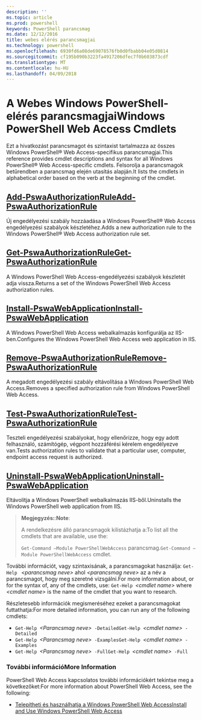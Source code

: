 ```yaml
---
description: ''
ms.topic: article
ms.prod: powershell
keywords: PowerShell parancsmag
ms.date: 12/12/2016
title: webes elérés parancsmagjai
ms.technology: powershell
ms.openlocfilehash: 6930fd6a08de69078576fb0d0fbabb04e05d0814
ms.sourcegitcommit: cf195b090b3223fa4917206dfec7f0b603873cdf
ms.translationtype: MT
ms.contentlocale: hu-HU
ms.lasthandoff: 04/09/2018
---
```

# <a name="windows-powershell-web-access-cmdlets"></a><span data-ttu-id="6b1c8-103">A Webes Windows PowerShell-elérés parancsmagjai</span><span class="sxs-lookup"><span data-stu-id="6b1c8-103">Windows PowerShell Web Access Cmdlets</span></span>

<span data-ttu-id="6b1c8-104">Ezt a hivatkozást parancsmagot és szintaxist tartalmazza az összes Windows PowerShell® Web Access-specifikus parancsmagjai.</span><span class="sxs-lookup"><span data-stu-id="6b1c8-104">This reference provides cmdlet descriptions and syntax for all Windows PowerShell® Web Access-specific cmdlets.</span></span> <span data-ttu-id="6b1c8-105">Felsorolja a parancsmagok betűrendben a parancsmag elején utasítás alapján.</span><span class="sxs-lookup"><span data-stu-id="6b1c8-105">It lists the cmdlets in alphabetical order based on the verb at the beginning of the cmdlet.</span></span>

## <a name="add-pswaauthorizationruleadd-pswaauthorizationrulemd"></a>[<span data-ttu-id="6b1c8-106">Add-PswaAuthorizationRule</span><span class="sxs-lookup"><span data-stu-id="6b1c8-106">Add-PswaAuthorizationRule</span></span>](add-pswaauthorizationrule.md)

<span data-ttu-id="6b1c8-107">Új engedélyezési szabály hozzáadása a Windows PowerShell® Web Access engedélyezési szabályok készletéhez.</span><span class="sxs-lookup"><span data-stu-id="6b1c8-107">Adds a new authorization rule to the Windows PowerShell® Web Access authorization rule set.</span></span>

## <a name="get-pswaauthorizationruleget-pswaauthorizationrulemd"></a>[<span data-ttu-id="6b1c8-108">Get-PswaAuthorizationRule</span><span class="sxs-lookup"><span data-stu-id="6b1c8-108">Get-PswaAuthorizationRule</span></span>](get-pswaauthorizationrule.md)

<span data-ttu-id="6b1c8-109">A Windows PowerShell Web Access-engedélyezési szabályok készletét adja vissza.</span><span class="sxs-lookup"><span data-stu-id="6b1c8-109">Returns a set of the Windows PowerShell Web Access authorization rules.</span></span>

## <a name="install-pswawebapplicationinstall-pswawebapplicationmd"></a>[<span data-ttu-id="6b1c8-110">Install-PswaWebApplication</span><span class="sxs-lookup"><span data-stu-id="6b1c8-110">Install-PswaWebApplication</span></span>](install-pswawebapplication.md)

<span data-ttu-id="6b1c8-111">A Windows PowerShell Web Access webalkalmazás konfigurálja az IIS-ben.</span><span class="sxs-lookup"><span data-stu-id="6b1c8-111">Configures the Windows PowerShell Web Access web application in IIS.</span></span>

## <a name="remove-pswaauthorizationruleremove-pswaauthorizationrulemd"></a>[<span data-ttu-id="6b1c8-112">Remove-PswaAuthorizationRule</span><span class="sxs-lookup"><span data-stu-id="6b1c8-112">Remove-PswaAuthorizationRule</span></span>](remove-pswaauthorizationrule.md)

<span data-ttu-id="6b1c8-113">A megadott engedélyezési szabály eltávolítása a Windows PowerShell Web Access.</span><span class="sxs-lookup"><span data-stu-id="6b1c8-113">Removes a specified authorization rule from Windows PowerShell Web Access.</span></span>

## <a name="test-pswaauthorizationruletest-pswaauthorizationrulemd"></a>[<span data-ttu-id="6b1c8-114">Test-PswaAuthorizationRule</span><span class="sxs-lookup"><span data-stu-id="6b1c8-114">Test-PswaAuthorizationRule</span></span>](test-pswaauthorizationrule.md)

<span data-ttu-id="6b1c8-115">Teszteli engedélyezési szabályokat, hogy ellenőrizze, hogy egy adott felhasználó, számítógép, végpont hozzáférési kérelem engedélyezve van.</span><span class="sxs-lookup"><span data-stu-id="6b1c8-115">Tests authorization rules to validate that a particular user, computer, endpoint access request is authorized.</span></span>

## <a name="uninstall-pswawebapplicationuninstall-pswawebapplicationmd"></a>[<span data-ttu-id="6b1c8-116">Uninstall-PswaWebApplication</span><span class="sxs-lookup"><span data-stu-id="6b1c8-116">Uninstall-PswaWebApplication</span></span>](uninstall-pswawebapplication.md)

<span data-ttu-id="6b1c8-117">Eltávolítja a Windows PowerShell webalkalmazás IIS-ből.</span><span class="sxs-lookup"><span data-stu-id="6b1c8-117">Uninstalls the Windows PowerShell web application from IIS.</span></span>

><span data-ttu-id="6b1c8-118">**Megjegyzés:**:</span><span class="sxs-lookup"><span data-stu-id="6b1c8-118">**Note**:</span></span>
>
><span data-ttu-id="6b1c8-119">A rendelkezésre álló parancsmagok kilistázhatja a:</span><span class="sxs-lookup"><span data-stu-id="6b1c8-119">To list all the cmdlets that are available, use the:</span></span>
>
> <span data-ttu-id="6b1c8-120">`Get-Command –Module PowerShellWebAccess` parancsmag.</span><span class="sxs-lookup"><span data-stu-id="6b1c8-120">`Get-Command –Module PowerShellWebAccess` cmdlet.</span></span>

<span data-ttu-id="6b1c8-121">További információt, vagy szintaxisának, a parancsmagokat használja: `Get-Help ` *&lt;parancsmag neve&gt;* ahol *&lt;parancsmag neve&gt;* az a név a parancsmagot, hogy meg szeretné vizsgálni.</span><span class="sxs-lookup"><span data-stu-id="6b1c8-121">For more information about, or for the syntax of, any of the cmdlets, use: `Get-Help `*&lt;cmdlet name&gt;* where *&lt;cmdlet name&gt;* is the name of the cmdlet that you want to research.</span></span>

<span data-ttu-id="6b1c8-122">Részletesebb információk megismeréséhez ezeket a parancsmagokat futtathatja:</span><span class="sxs-lookup"><span data-stu-id="6b1c8-122">For more detailed information, you can run any of the following cmdlets:</span></span>

- <span data-ttu-id="6b1c8-123">`Get-Help `*&lt;Parancsmag neve&gt;*` -Detailed`</span><span class="sxs-lookup"><span data-stu-id="6b1c8-123">`Get-Help `*&lt;cmdlet name&gt;*` -Detailed`</span></span>
- <span data-ttu-id="6b1c8-124">`Get-Help `*&lt;Parancsmag neve&gt;*` -Examples`</span><span class="sxs-lookup"><span data-stu-id="6b1c8-124">`Get-Help `*&lt;cmdlet name&gt;*` -Examples`</span></span>
- <span data-ttu-id="6b1c8-125">`Get-Help `*&lt;Parancsmag neve&gt;*` -Full`</span><span class="sxs-lookup"><span data-stu-id="6b1c8-125">`Get-Help `*&lt;cmdlet name&gt;*` -Full`</span></span>

### <a name="more-information"></a><span data-ttu-id="6b1c8-126">További információ</span><span class="sxs-lookup"><span data-stu-id="6b1c8-126">More Information</span></span>

<span data-ttu-id="6b1c8-127">PowerShell Web Access kapcsolatos további információkért tekintse meg a következőket:</span><span class="sxs-lookup"><span data-stu-id="6b1c8-127">For more information about PowerShell Web Access, see the following:</span></span>

- [<span data-ttu-id="6b1c8-128">Telepítheti és használhatja a Windows PowerShell Web Access</span><span class="sxs-lookup"><span data-stu-id="6b1c8-128">Install and Use Windows PowerShell Web Access</span></span>](../install-and-use-windows-powershell-web-access.md)